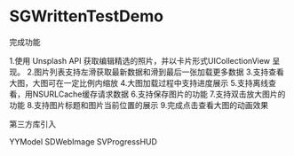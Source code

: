 # SGWrittenTestDemo

完成功能

1.使用 Unsplash API 获取编辑精选的照片，并以卡片形式UICollectionView 呈现。
2.图片列表支持左滑获取最新数据和滑到最后一张加载更多数据
3.支持查看大图，大图可在一定比例内缩放
4.大图加载过程中支持进度展示
5.支持离线查看，用NSURLCache缓存请求数据
6.支持保存图片的功能
7.支持双击放大图片的功能
8.支持图片标题和图片当前位置的展示
9.完成点击查看大图的动画效果

第三方库引入

YYModel
SDWebImage
SVProgressHUD


